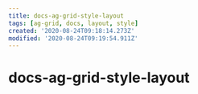 ```yaml
---
title: docs-ag-grid-style-layout
tags: [ag-grid, docs, layout, style]
created: '2020-08-24T09:18:14.273Z'
modified: '2020-08-24T09:19:54.911Z'
---
```


# docs-ag-grid-style-layout



